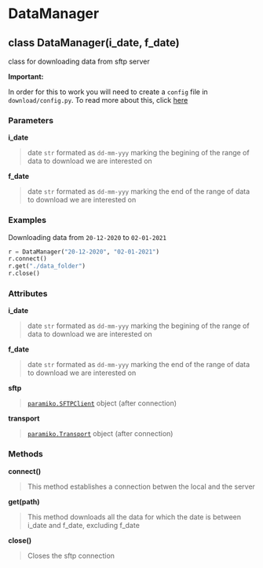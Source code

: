 # DataManager

## __class DataManager(i_date, f_date)__

class for downloading data from sftp server

__Important:__

In order for this to work you will need to create a `config` file in `download/config.py`. To read more about this, click [here](download/config)


### Parameters

__i_date__
> date `str` formated as `dd-mm-yyy` marking the begining of the range of data to download we are interested on

__f_date__
> date `str` formated as `dd-mm-yyy` marking the end of the range of data to download we are interested on


### Examples

Downloading data from `20-12-2020` to `02-01-2021`
```python
r = DataManager("20-12-2020", "02-01-2021")
r.connect()
r.get("./data_folder")
r.close()
```

### Attributes

__i_date__
> date `str` formated as `dd-mm-yyy` marking the begining of the range of data to download we are interested on

__f_date__
> date `str` formated as `dd-mm-yyy` marking the end of the range of data to download we are interested on

__sftp__
> [`paramiko.SFTPClient`](http://docs.paramiko.org/en/stable/api/sftp.html) object (after connection)

__transport__
> [`paramiko.Transport`](http://docs.paramiko.org/en/stable/api/transport.html) object (after connection)


### Methods

__connect()__ 
> This method establishes a connection betwen the local and the server

__get(path)__
> This method downloads all the data for which the date is between i_date and f_date, excluding f_date

__close()__
> Closes the sftp connection